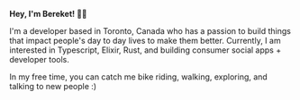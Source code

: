 **Hey, I'm Bereket! 👋🏽**

I'm a developer based in Toronto, Canada who has a passion to build things that impact people's day to day lives to make them better. Currently, I am interested in Typescript, Elixir, Rust, and building consumer social apps + developer tools.

In my free time, you can catch me bike riding, walking, exploring, and talking to new people :)
